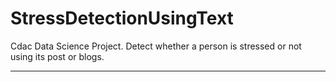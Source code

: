 # StressDetectionUsingText

Cdac Data Science Project.
Detect whether a person is stressed or not using its post or blogs.
<hr>
